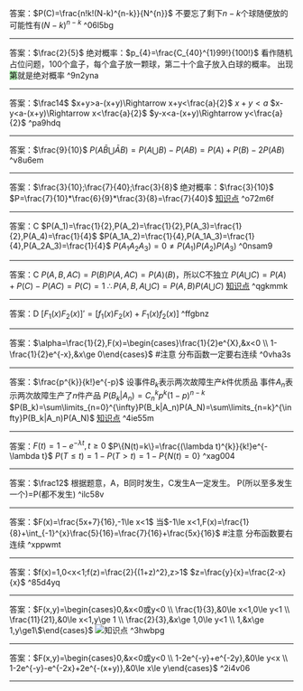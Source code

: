 答案：$P(C)=\frac{n!k!(N-k)^{n-k}}{N^{n}}$
不要忘了剩下$n-k$个球随便放的可能性有$(N-k)^{n-k}$ ^06l5bg

---
答案：$\frac{2}{5}$
绝对概率：$p_{4}=\frac{C_{40}^{1}99!}{100!}$
看作随机占位问题，100个盒子，每个盒子放一颗球，第二十个盒子放入白球的概率。
出现<mark style="background: #b8f3b8;">第</mark>就是绝对概率 ^9n2yna

---
答案：$\frac14$
$x+y>a-(x+y)\Rightarrow x+y<\frac{a}{2}$
$x+y<a$
$x-y<a-(x+y)\Rightarrow x<\frac{a}{2}$
$y-x<a-(x+y)\Rightarrow y<\frac{a}{2}$ ^pa9hdq

---
答案：$\frac{9}{10}$
$P(A\bar{B}\bigcup\bar{A}B)=P(A\bigcup B)-P(AB)=P(A)+P(B)-2P(AB)$ ^v8u6em

---
答案：$\frac{3}{10};\frac{7}{40};\frac{3}{8}$
绝对概率：$\frac{3}{10}$
$P=\frac{7}{10}*\frac{6}{9}*\frac{3}{8}=\frac{7}{40}$
[知识点](概率论/知识点.md#^d8i90n) ^o72m6f

---
答案：C
$P(A_1)=\frac{1}{2},P(A_2)=\frac{1}{2},P(A_3)=\frac{1}{2},P(A_4)=\frac{1}{4}$
$P(A_1A_2)=\frac{1}{4},P(A_1A_3)=\frac{1}{4},P(A_2A_3)=\frac{1}{4}$
$P(A_{1}A_{2}A_{3})=0\ne P(A_1)P(A_2)P(A_3)$ ^0nsam9

---
答案：C
$P(A,B,AC)=P(B)P(A,AC)=P(A)(B)$，所以C不独立
$P(A\bigcup C)=P(A)+P(C)-P(AC)=P(C)=1$
$\therefore P(A,B,A\bigcup C)=P(A,B)P(A\bigcup C)$
[知识点](概率论/知识点.md#^ed62yp) ^qgkmmk

---
答案：D
$[F_{1}(x)F_{2}(x)]'=[f_{1}(x)F_{2}(x)+F_{1}(x)f_{2}(x)]$ ^ffgbnz

---
答案：$\alpha=\frac{1}{2},F(x)=\begin{cases}\frac{1}{2}e^{X},&x<0 \\ 1-\frac{1}{2}e^{-x},&x\ge 0\end{cases}$
#注意 分布函数一定要右连续 ^0vha3s

---
答案：$\frac{p^{k}}{k!}e^{-p}$
设事件$B_{k}$表示两次故障生产$k$件优质品
事件$A_{n}$表示两次故障生产了$n$件产品
$P(B_k|A_n)=C_{n}^{k}p^{k}(1-p)^{n-k}$
$P(B_k)=\sum\limits_{n=0}^{\infty}P(B_k|A_n)P(A_N)=\sum\limits_{n=k}^{\infty}P(B_k|A_n)P(A_N)$
[知识点](概率论/知识点.md#^t47ycc) ^4ie55m

---
答案：$F(t)=1-e^{-\lambda t},t\ge 0$
$P\{N(t)=k\}=\frac{(\lambda t)^{k}}{k!}e^{-\lambda t}$
$P(T\le t)=1-P(T>t)=1-P\{N(t)=0\}$ ^xag004

---
答案：$\frac12$
根据题意，A，B同时发生，C发生A一定发生。
P(所以至多发生一个)=P(都不发生) ^ilc58v

---
答案：$F(x)=\frac{5x+7}{16},-1\le x<1$
当$-1\le x<1,F(x)=\frac{1}{8}+\int_{-1}^{x}\frac{5}{16}=\frac{7}{16}+\frac{5x}{16}$
#注意 分布函数要右连续 ^xppwmt

---
答案：$f(x)=1,0<x<1;f(z)=\frac{2}{(1+z)^2},z>1$
$z=\frac{y}{x}=\frac{2-x}{x}$ ^85d4yq

---
答案：$F(x,y)=\begin{cases}0,&x<0或y<0 \\ \frac{1}{3},&0\le x<1,0\le y<1 \\ \frac{11}{21},&0\le x<1,y\ge 1 \\ \frac{2}{3},&x\ge 1,0\le y<1 \\ 1,&x\ge 1,y\ge1\$\end{cases}$
![知识点](概率论/知识点.md#^qcembp) ^3hwbpg

---
答案：$F(x,y)=\begin{cases}0,&x<0或y<0 \\ 1-2e^{-y}+e^{-2y},&0\le y<x \\ 1-2e^{-y}-e^{-2x}+2e^{-(x+y)},&0\le x\le y\end{cases}$ ^2i4v06


---
